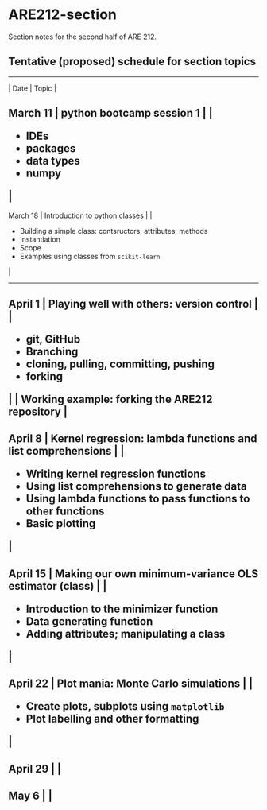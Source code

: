 # ARE212-section
Section notes for the second half of ARE 212.

## Tentative (proposed) schedule for section topics

----
| Date | Topic |

March 11 | python bootcamp session 1 |
         | <ul><li>IDEs</li><li>packages</li><li>data types</li><li>numpy</li></ul> |
----

March 18 | Introduction to python classes |
         | <ul><li>Building a simple class: contsructors, attributes, methods</li><li>Instantiation</li><li>Scope</li><li>Examples using classes from ``scikit-learn``</li></ul> |
	 
----
April 1 | Playing well with others: version control |
        | <ul><li>git, GitHub</li><li>Branching</li><li>cloning, pulling, committing, pushing</li><li>forking</li></ul> |
	| Working example: forking the ARE212 repository |
----
April 8 | Kernel regression: lambda functions and list comprehensions |
        | <ul><li>Writing kernel regression functions</li><li>Using list comprehensions to generate data</li><li>Using lambda functions to pass functions to other functions</li><li>Basic plotting</li></ul> |
---
April 15 | Making our own minimum-variance OLS estimator (class) |
         | <ul><li>Introduction to the minimizer function</li><li>Data generating function</li><li>Adding attributes; manipulating a class</li></ul> |
----
April 22 | Plot mania: Monte Carlo simulations |
         | <ul><li>Create plots, subplots using ``matplotlib``</li><li>Plot labelling and other formatting</li></ul>|
---
April 29 | |
----
May 6 |  |
----
